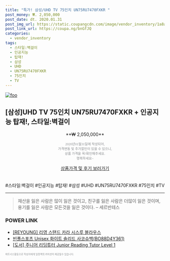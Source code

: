 ```yaml
--- 
title: "특가! 삼성/UHD TV 75인치 UN75RU7470FXKR " 
post_money: ₩. 2,050,000 
post_date: dt. 2020.01.31 
post_img_url: https://static.coupangcdn.com/image/vendor_inventory/1a8a/c9c8f4a0ad07cfbde57e19ae7a2ead751e5bfde563296fb63e96dcaa21be.jpg 
post_link_url: https://coupa.ng/bnGfJQ 
categories: 
  - vendor_inventory 
tags: 
  - 스타일:벽걸이 
  - 인공지능 
  - 탑재! 
  - 삼성 
  - UHD 
  - UN75RU7470FXKR 
  - 75인치 
  - TV 
--- 
```

[![foo](https://static.coupangcdn.com/image/vendor_inventory/1a8a/c9c8f4a0ad07cfbde57e19ae7a2ead751e5bfde563296fb63e96dcaa21be.jpg)](https://coupa.ng/bnGfJQ) 

## [삼성]UHD TV 75인치 UN75RU7470FXKR + 인공지능 탑재!, 스타일:벽걸이 
<p style="text-align: center;">**₩ 2,050,000**</p> 
<p style="text-align: center;"><span style="color: #898c8f; font-family: Georgia,Times,serif; font-size: 0.75em;">2020년01월31일에 작성되어, <br>가격변동 및 추가할인이 있을 수 있으니,<br> 상품 가격을 꼭!확인해주세요.<br>행복하세요~</span> 
</p>	 
<div markdown="0" style="text-align: center;"><a href="https://coupa.ng/bnGfJQ" class="btn btn--success">상품가격 및 후기 보러가기</a></div> 
<br><br> 
  #스타일:벽걸이 #인공지능 #탑재! #삼성 #UHD #UN75RU7470FXKR #75인치 #TV 
<hr> 

> 재산을 잃은 사람은 많이 잃은 것이고, 친구를 잃은 사람은 더많이 잃은 것이며, 용기를 잃은 사람은 모든것을 잃은 것이다. – 세르반테스 


### POWER LINK

* <a href="https://blog.naver.com/sakai111/221782068794" target="_blank">[REYOUNG] 리영 스탠드 카라 시스루 블라우스</a>
* <a href="https://blog.naver.com/santokki14/221786214777" target="_blank">빈폴스포츠 Unisex 화이트 솔리드 사코슈백(BO88D4Y361)</a>
* <a href="https://blog.naver.com/santokki14/221786341358" target="_blank">[도서] 주니어 리딩튜터 Junior Reading Tutor Level 1</a>

<span style="color: #898c8f; font-family: Georgia,Times,serif; font-size: 0.55em;">파트너스활동으로 작성자에게 일정액의 커미션이 제공될수 있습니다.</span> 
